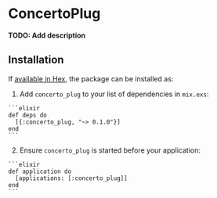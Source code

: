 # ConcertoPlug

**TODO: Add description**

## Installation

If [available in Hex](https://hex.pm/docs/publish), the package can be installed as:

  1. Add `concerto_plug` to your list of dependencies in `mix.exs`:

    ```elixir
    def deps do
      [{:concerto_plug, "~> 0.1.0"}]
    end
    ```

  2. Ensure `concerto_plug` is started before your application:

    ```elixir
    def application do
      [applications: [:concerto_plug]]
    end
    ```

